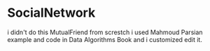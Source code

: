 # SocialNetwork
i didn't do this MutualFriend from screstch i used Mahmoud Parsian example and code in Data Algorithms Book and i customized edit it.

